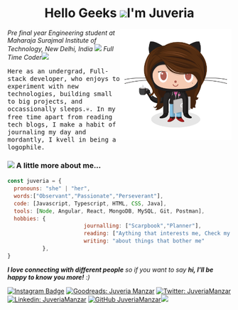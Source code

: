 <h1 align="center">Hello Geeks <img width="30px" src="https://github.com/KKVANONYMOUS/kkvanonymous/blob/master/gifs/Hi.gif">I'm Juveria</h1>

<p align="center">
  <img src = "https://github.com/juveria-manzar/juveria-manzar/blob/master/femalecodertocat.png" width = "250" height = "250" align = "right">
  <p><em>Pre final year Engineering student at Maharaja Surajmal Institute of Technology, New Delhi, India <img src="https://media.giphy.com/media/fYSnHlufseco8Fh93Z/giphy.gif" width="30"> Full Time Coder<img src="https://media.giphy.com/media/WUlplcMpOCEmTGBtBW/giphy.gif" width="30"> 
</em></p>
  
  <samp> 
    Here as an undergrad, Full-stack developer, who enjoys to experiment with new technologies, building small to big projects, and occassionally sleeps.💀.
    In my free time apart from reading tech blogs, I make a habit of journaling my day and mordantly, I kvell in being a logophile. 
 </samp>
 
 ### <img src="https://media.giphy.com/media/VgCDAzcKvsR6OM0uWg/giphy.gif" width="50"> A little more about me...  

```javascript
const juveria = {
  pronouns: "she" | "her",
  words:["Observant","Passionate","Perseverant"],
  code: [Javascript, Typescript, HTML, CSS, Java],
  tools: [Node, Angular, React, MongoDB, MySQL, Git, Postman],
  hobbies: {
                        journalling: ["Scarpbook","Planner"],
                        reading: ["Aything that interests me, Check my GOODREADS"],
                        writing: "about things that bother me"
           },
}
```
 
 <em><b>I love connecting with different people</b> so if you want to say <b>hi, I'll be happy to know you more!</b> :)</em>
 </br>

[![Instagram Badge](https://img.shields.io/badge/-Juveria-pink?style=flat-square&logo=Instagram&logoColor=black&link=https://www.instagram.com/juveria_manzar/)](https://img.shields.io/badge/-Juveria-pink?style=flat-square&logo=Instagram&logoColor=black&https://www.instagram.com/juveria_manzar/) 
[![Goodreads: Juveria Manzar](https://img.shields.io/badge/-Juveria-"#382110"?style=flat-square&logo=Goodreads&link=https://www.goodreads.com/review/list/72907916?page=2&ref=nav_mybooks)](https://www.goodreads.com/review/list/72907916?page=2&ref=nav_mybooks)
[![Twitter: JuveriaManzar](https://img.shields.io/twitter/follow/Juveria?style=social)](https://twitter.com/panglossion)
[![Linkedin: JuveriaManzar](https://img.shields.io/badge/-Juveria-blue?style=flat-square&logo=Linkedin&logoColor=white&link=https://www.linkedin.com/in/juveria-manzar/)](https://www.linkedin.com/in/juveria-manzar/)
[![GitHub JuveriaManzar](https://img.shields.io/github/followers/juveria?label=follow&style=social)](https://github.com/juveria-manzar)<img src="https://media.giphy.com/media/LnQjpWaON8nhr21vNW/giphy.gif" width="60"> 
